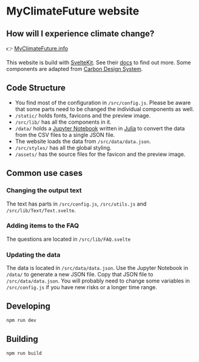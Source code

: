 # MyClimateFuture website
## How will I experience climate change?

👉 [MyClimateFuture.info](https://myclimatefuture.info)

This website is build with [SvelteKit](https://kit.svelte.dev/). See their [docs](https://kit.svelte.dev/docs) to find out more. Some components are adapted from [Carbon Design System](https://github.com/carbon-design-system/carbon-components-svelte).

## Code Structure
- You find most of the configuration in `/src/config.js`. Please be aware that some parts need to be changed the individual components as well.
- `/static/` holds fonts, favicons and the preview image.
- `/src/lib/` has all the components in it.
- `/data/` holds a [Jupyter Notebook](https://jupyter.org/) written in [Julia](https://julialang.org/) to convert the data from the CSV files to a single JSON file.
- The website loads the data from `/src/data/data.json`.
- `/src/styles/` has all the global styling.
- `/assets/` has the source files for the favicon and the preview image.

## Common use cases
### Changing the output text
The text has parts in `/src/config.js`, `/src/utils.js` and `/src/lib/Text/Text.svelte`.

### Adding items to the FAQ
The questions are located in `/src/lib/FAQ.svelte`

### Updating the data
The data is located in `/src/data/data.json`. Use the Jupyter Notebook in `/data/` to generate a new JSON file. Copy that JSON file to `/src/data/data.json`. You will probably need to change some variables in `/src/config.js` if you have new risks or a longer time range.

## Developing
```bash
npm run dev
```

## Building
```bash
npm run build
```
